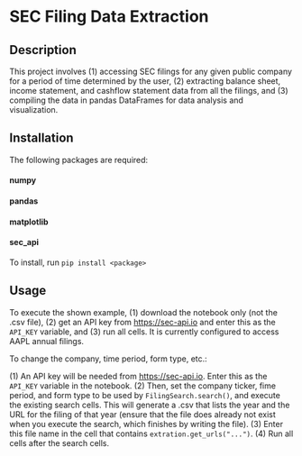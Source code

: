 # SEC Filing Data Extraction

## Description
This project involves (1) accessing SEC filings for any given public company
for a period of time determined by the user, (2) extracting balance sheet, 
income statement, and cashflow statement data from all the filings, and (3)
compiling the data in pandas DataFrames for data analysis and visualization.

## Installation
The following packages are required:
#### numpy 
#### pandas
#### matplotlib
#### sec_api
To install, run `pip install <package>`

## Usage
To execute the shown example, (1) download the notebook only (not the .csv file), 
(2) get an API key from https://sec-api.io and enter this as the `API_KEY` variable, 
and (3) run all cells. It is currently configured to access AAPL annual filings.

To change the company, time period, form type, etc.:

(1) An API key will be needed from https://sec-api.io. Enter this as the `API_KEY`
variable in the notebook. (2) Then, set the company ticker, fime period, and form 
type to be used by `FilingSearch.search()`, and execute the existing search cells. 
This will generate a .csv that lists the year and the URL for the filing of that 
year (ensure that the file does already not exist when you execute the search, 
which finishes by writing the file). (3) Enter this file name in the cell that 
contains `extration.get_urls("...")`. (4) Run all cells after the search cells. 
